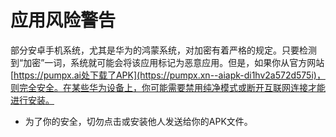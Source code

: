 # 应用风险警告

部分安卓手机系统，尤其是华为的鸿蒙系统，对加密有着严格的规定。只要检测到“加密”一词，系统就可能会将该应用标记为恶意应用。但是，如果你从官方网站 [https://pumpx.ai处下载了APK](https://pumpx.xn--aiapk-di1hv2a572d575i)，则完全安全。在某些华为设备上，你可能需要禁用纯净模式或断开互联网连接才能进行安装。

* 为了你的安全，切勿点击或安装他人发送给你的APK文件。
